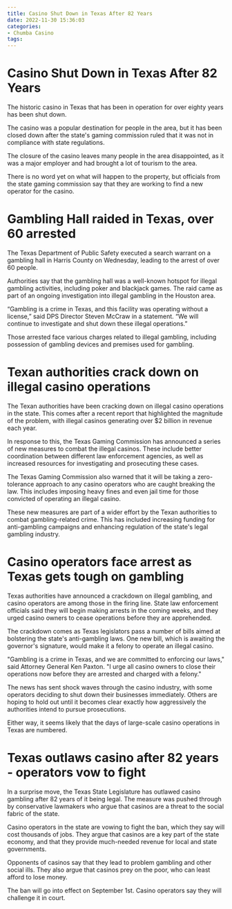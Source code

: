 ```yaml
---
title: Casino Shut Down in Texas After 82 Years
date: 2022-11-30 15:36:03
categories:
- Chumba Casino
tags:
---
```



#  Casino Shut Down in Texas After 82 Years

The historic casino in Texas that has been in operation for over eighty years has been shut down.

The casino was a popular destination for people in the area, but it has been closed down after the state's gaming commission ruled that it was not in compliance with state regulations.

The closure of the casino leaves many people in the area disappointed, as it was a major employer and had brought a lot of tourism to the area.

There is no word yet on what will happen to the property, but officials from the state gaming commission say that they are working to find a new operator for the casino.

#  Gambling Hall raided in Texas, over 60 arrested

The Texas Department of Public Safety executed a search warrant on a gambling hall in Harris County on Wednesday, leading to the arrest of over 60 people.

Authorities say that the gambling hall was a well-known hotspot for illegal gambling activities, including poker and blackjack games. The raid came as part of an ongoing investigation into illegal gambling in the Houston area.

“Gambling is a crime in Texas, and this facility was operating without a license,” said DPS Director Steven McCraw in a statement. “We will continue to investigate and shut down these illegal operations.”

Those arrested face various charges related to illegal gambling, including possession of gambling devices and premises used for gambling.

#  Texan authorities crack down on illegal casino operations


The Texan authorities have been cracking down on illegal casino operations in the state. This comes after a recent report that highlighted the magnitude of the problem, with illegal casinos generating over $2 billion in revenue each year.

In response to this, the Texas Gaming Commission has announced a series of new measures to combat the illegal casinos. These include better coordination between different law enforcement agencies, as well as increased resources for investigating and prosecuting these cases.

The Texas Gaming Commission also warned that it will be taking a zero-tolerance approach to any casino operators who are caught breaking the law. This includes imposing heavy fines and even jail time for those convicted of operating an illegal casino.

These new measures are part of a wider effort by the Texan authorities to combat gambling-related crime. This has included increasing funding for anti-gambling campaigns and enhancing regulation of the state's legal gambling industry.

#  Casino operators face arrest as Texas gets tough on gambling

Texas authorities have announced a crackdown on illegal gambling, and casino operators are among those in the firing line. State law enforcement officials said they will begin making arrests in the coming weeks, and they urged casino owners to cease operations before they are apprehended.

The crackdown comes as Texas legislators pass a number of bills aimed at bolstering the state's anti-gambling laws. One new bill, which is awaiting the governor's signature, would make it a felony to operate an illegal casino.

"Gambling is a crime in Texas, and we are committed to enforcing our laws," said Attorney General Ken Paxton. "I urge all casino owners to close their operations now before they are arrested and charged with a felony."

The news has sent shock waves through the casino industry, with some operators deciding to shut down their businesses immediately. Others are hoping to hold out until it becomes clear exactly how aggressively the authorities intend to pursue prosecutions.

Either way, it seems likely that the days of large-scale casino operations in Texas are numbered.

#  Texas outlaws casino after 82 years - operators vow to fight

In a surprise move, the Texas State Legislature has outlawed casino gambling after 82 years of it being legal. The measure was pushed through by conservative lawmakers who argue that casinos are a threat to the social fabric of the state.

Casino operators in the state are vowing to fight the ban, which they say will cost thousands of jobs. They argue that casinos are a key part of the state economy, and that they provide much-needed revenue for local and state governments.

Opponents of casinos say that they lead to problem gambling and other social ills. They also argue that casinos prey on the poor, who can least afford to lose money.

The ban will go into effect on September 1st. Casino operators say they will challenge it in court.